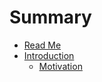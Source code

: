 # Summary

* [Read Me](README.md)
* [Introduction](docs/introduction.md)
   * [Motivation](docs/introduction/motivation.md)

